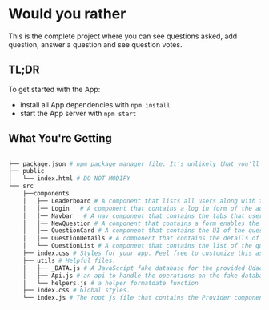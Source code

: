 # Would you rather

This is the complete project where you can see questions asked, add question, answer a question and see question votes.

## TL;DR

To get started with the App:

- install all App dependencies with `npm install`
- start the App server with `npm start`

## What You're Getting

```bash

├── package.json # npm package manager file. It's unlikely that you'll need to modify this.
├── public
│   └── index.html # DO NOT MODIFY
└── src
    ├──components
    │   ├── Leaderboard # A component that lists all users along with their asked and answered questions.
    │   │── Login   # A component that contains a log in form of the authed users
    │   │── Navbar   # A nav component that contains the tabs that users can navigate through the app
    │   │── NewQuestion # A component that contains a form enables the user to add a question
    │   │── QuestionCard # A component that contains the UI of the question
    │   │── QuestionDetails # A component that contains the details of the question
    │   └── QuestionList # A component that contains the list of the questions
    ├── index.css # Styles for your app. Feel free to customize this as you desire.
    ├── utils # Helpful files.
    │   ├── _DATA.js # A JavaScript fake database for the provided Udacity backend.
    │   ├── Api.js # an api to handle the operations on the fake database
    │   └── helpers.js # a helper formatdate function
    ├── index.css # Global styles.
    └── index.js # The root js file that contains the Provider component that provides the Redux store
```
